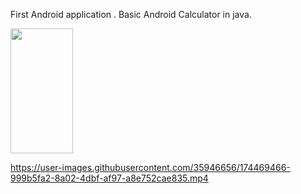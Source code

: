 First Android application . Basic Android Calculator in java.

<img src="https://user-images.githubusercontent.com/35946656/174469627-47b6ab15-0c27-40d0-8177-3e0bf5d8ab85.jpg" width="100" height="200">

https://user-images.githubusercontent.com/35946656/174469466-999b5fa2-8a02-4dbf-af97-a8e752cae835.mp4

